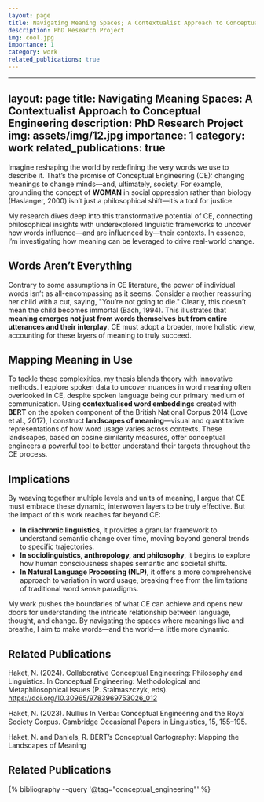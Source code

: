 ```yaml
---
layout: page
title: Navigating Meaning Spaces; A Contextualist Approach to Conceptual Engineering
description: PhD Research Project
img: cool.jpg
importance: 1
category: work
related_publications: true
---
```


---
layout: page
title: Navigating Meaning Spaces: A Contextualist Approach to Conceptual Engineering
description: PhD Research Project
img: assets/img/12.jpg
importance: 1
category: work
related_publications: true
---

Imagine reshaping the world by redefining the very words we use to describe it. That’s the promise of Conceptual Engineering (CE): changing meanings to change minds—and, ultimately, society. For example, grounding the concept of **WOMAN** in social oppression rather than biology (Haslanger, 2000) isn’t just a philosophical shift—it’s a tool for justice.

My research dives deep into this transformative potential of CE, connecting philosophical insights with underexplored linguistic frameworks to uncover how words influence—and are influenced by—their contexts. In essence, I’m investigating how meaning can be leveraged to drive real-world change.

## Words Aren’t Everything

Contrary to some assumptions in CE literature, the power of individual words isn’t as all-encompassing as it seems. Consider a mother reassuring her child with a cut, saying, "You’re not going to die." Clearly, this doesn’t mean the child becomes immortal (Bach, 1994). This illustrates that **meaning emerges not just from words themselves but from entire utterances and their interplay**. CE must adopt a broader, more holistic view, accounting for these layers of meaning to truly succeed.

## Mapping Meaning in Use

To tackle these complexities, my thesis blends theory with innovative methods. I explore spoken data to uncover nuances in word meaning often overlooked in CE, despite spoken language being our primary medium of communication. Using **contextualised word embeddings** created with **BERT** on the spoken component of the British National Corpus 2014 (Love et al., 2017), I construct **landscapes of meaning**—visual and quantitative representations of how word usage varies across contexts. These landscapes, based on cosine similarity measures, offer conceptual engineers a powerful tool to better understand their targets throughout the CE process.

## Implications

By weaving together multiple levels and units of meaning, I argue that CE must embrace these dynamic, interwoven layers to be truly effective. But the impact of this work reaches far beyond CE:

- **In diachronic linguistics**, it provides a granular framework to understand semantic change over time, moving beyond general trends to specific trajectories.
- **In sociolinguistics, anthropology, and philosophy**, it begins to explore how human consciousness shapes semantic and societal shifts.
- **In Natural Language Processing (NLP)**, it offers a more comprehensive approach to variation in word usage, breaking free from the limitations of traditional word sense paradigms.

My work pushes the boundaries of what CE can achieve and opens new doors for understanding the intricate relationship between language, thought, and change. By navigating the spaces where meanings live and breathe, I aim to make words—and the world—a little more dynamic.

## Related Publications
Haket, N. (2024). Collaborative Conceptual Engineering: Philosophy and Linguistics. In Conceptual Engineering: Methodological and Metaphilosophical Issues (P. Stalmaszczyk, eds). https://doi.org/10.30965/9783969753026_012

Haket, N. (2023). Nullius In Verba: Conceptual Engineering and the Royal Society Corpus. Cambridge Occasional Papers in Linguistics, 15, 155–195.

Haket, N. and Daniels, R. BERT’s Conceptual Cartography: Mapping the Landscapes of Meaning

## Related Publications
{% bibliography --query '@tag="conceptual_engineering"' %}
